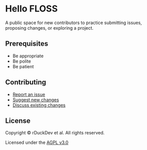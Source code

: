 # Hello FLOSS

A public space for new contributors to practice submitting issues, proposing changes, or exploring a project.

## Prerequisites

* Be appropriate
* Be polite
* Be patient

## Contributing

* [Report an issue](issues)
* [Suggest new changes](https://help.github.com/en/github/collaborating-with-issues-and-pull-requests/creating-a-pull-request)
* [Discuss existing changes](pulls)


## License

Copyright ©️ rDuckDev et al. All rights reserved.

Licensed under the [AGPL v3.0](LICENSE)
